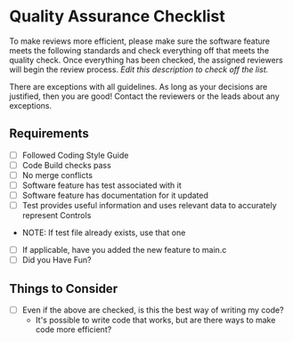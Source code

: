 # Quality Assurance Checklist 
To make reviews more efficient, please make sure the software feature meets the following standards and check everything off that meets the quality check. Once everything has been checked, the assigned reviewers will begin the review process. _Edit this description to check off the list._

There are exceptions with all guidelines. As long as your decisions are justified, then you are good! Contact the reviewers or the leads about any exceptions. 

## Requirements 
- [ ] Followed Coding Style Guide 
- [ ] Code Build checks pass 
- [ ] No merge conflicts 
- [ ] Software feature has test associated with it
- [ ] Software feature has documentation for it updated
- [ ] Test provides useful information and uses relevant data to accurately represent Controls 
- NOTE: If test file already exists, use that one
- [ ] If applicable, have you added the new feature to main.c
- [ ] Did you Have Fun?

## Things to Consider 
- [ ] Even if the above are checked, is this the best way of writing my code? 
    - It's possible to write code that works, but are there ways to make code more efficient? 
